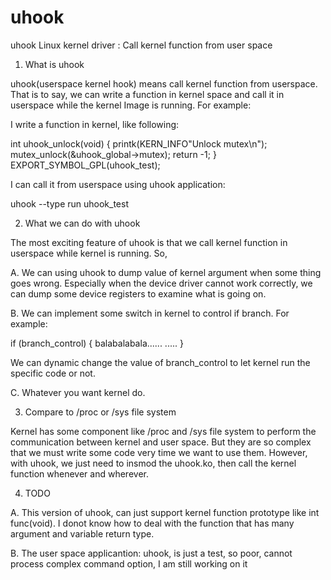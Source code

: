 uhook
=====

uhook Linux kernel driver : Call kernel function from user space


1. What is uhook

uhook(userspace kernel hook) means call kernel function from
userspace. That is to say, we can write a function in kernel space 
and call it in userspace while the kernel Image is running. 
For example:

I write  a function in kernel, like following:

int uhook_unlock(void) 
{
	printk(KERN_INFO"Unlock mutex\n");
	mutex_unlock(&uhook_global->mutex);
	return -1;
}
EXPORT_SYMBOL_GPL(uhook_test);

I can call it from userspace using uhook application:

uhook --type run uhook_test


2. What we can do with uhook

The most exciting feature of uhook is that we call kernel function in
userspace while kernel is running.
So,

A. We can using uhook to dump value of kernel argument when some thing
goes wrong. Especially when
the device driver cannot work correctly, we can dump some device
registers to examine what is going on.

B. We can implement some switch in kernel to control if branch. For example:

if (branch_control) {
	balabalabala......
	.....
}

We can dynamic change the value of branch_control to let kernel run
the specific code or not.

C. Whatever you want kernel do.

3. Compare to /proc or /sys file system

Kernel has some component like /proc and /sys file system to perform
the communication between kernel and user space. But they are so complex 
that we must write some code very time we want to use them. However,
with uhook, we just need to insmod the uhook.ko, then call the kernel
function whenever and wherever.


4. TODO

A. This version of uhook, can just support kernel function prototype
like int func(void). I donot know how to deal with the function that 
has many argument and variable return type.

B. The user space applicantion: uhook, is just a test, so poor, cannot
process complex command option, I am still
working on it
